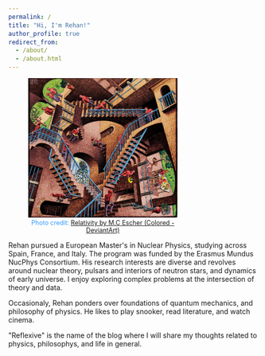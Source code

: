 ```yaml
---
permalink: /
title: "Hi, I'm Rehan!"
author_profile: true
redirect_from: 
  - /about/
  - /about.html
---
```


<figure style=" width: 300px; text-align: center;" class="align-right">
  <img src="/images/relativity.jpg" alt="Relativity by M.C Escher" width="400">
  <figcaption style="font-size: 0.9em; color: #3399ff;">
    Photo credit: <a href="https://www.deviantart.com/ozplasmic/art/Relativity-by-MC-Escher-in-colour-932899592">Relativity by M.C Escher (Colored - DeviantArt)</a>
  </figcaption>
</figure>


Rehan pursued a European Master's in Nuclear Physics, studying across Spain, France, and Italy. The program was funded by the Erasmus Mundus NucPhys Consortium. His research interests are diverse and revolves around nuclear theory, pulsars and interiors of neutron stars, and dynamics of early universe. I enjoy exploring complex problems at the intersection of theory and data. 

Occasionaly, Rehan ponders over foundations of quantum mechanics, and philosophy of physics. He likes to play snooker, read literature, and watch cinema. 

"Reflexive" is the name of the blog where I will share my thoughts related to physics, philosophys, and life in general.



